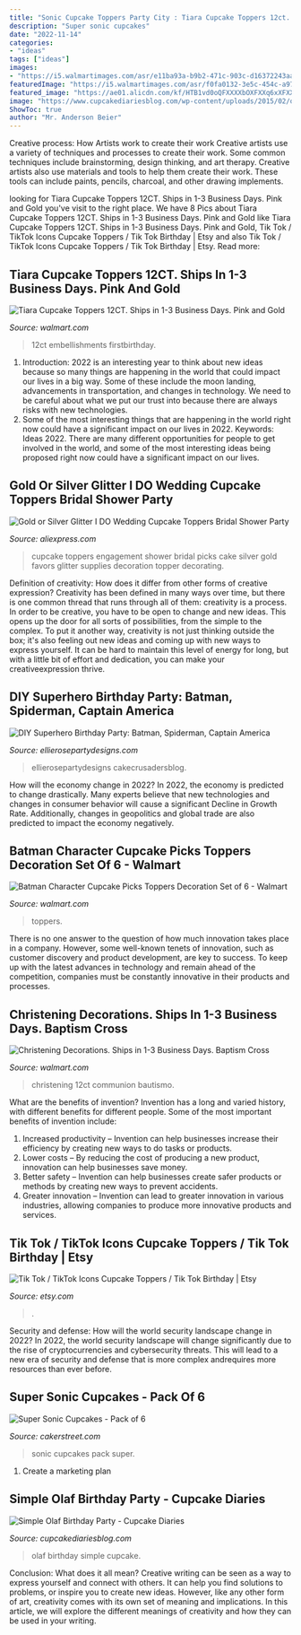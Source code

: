 ```yaml
---
title: "Sonic Cupcake Toppers Party City : Tiara Cupcake Toppers 12ct. Ships In 1-3 Business Days. Pink And Gold"
description: "Super sonic cupcakes"
date: "2022-11-14"
categories:
- "ideas"
tags: ["ideas"]
images:
- "https://i5.walmartimages.com/asr/e11ba93a-b9b2-471c-903c-d16372243aad_1.de8abb59b34e4b8ff36f75cbd419a616.jpeg"
featuredImage: "https://i5.walmartimages.com/asr/f0fa0132-3e5c-454c-a976-dee7f8c3da68_1.8d42f6b336a06998ff5358839c65b460.jpeg"
featured_image: "https://ae01.alicdn.com/kf/HTB1vd0oQFXXXXbOXFXXq6xXFXXXF/Gold-or-Silver-Glitter-I-DO-Wedding-Cupcake-Toppers-Bridal-Shower-Party-Picks-Engagement-Party-Favors.jpg"
image: "https://www.cupcakediariesblog.com/wp-content/uploads/2015/02/olaf-party-4.jpg"
ShowToc: true
author: "Mr. Anderson Beier"
---
```



Creative process: How Artists work to create their work
Creative artists use a variety of techniques and processes to create their work. Some common techniques include brainstorming, design thinking, and art therapy. Creative artists also use materials and tools to help them create their work. These tools can include paints, pencils, charcoal, and other drawing implements.

	

		
looking for Tiara Cupcake Toppers 12CT. Ships in 1-3 Business Days. Pink and Gold you've visit to the right place. We have 8 Pics about Tiara Cupcake Toppers 12CT. Ships in 1-3 Business Days. Pink and Gold like Tiara Cupcake Toppers 12CT. Ships in 1-3 Business Days. Pink and Gold, Tik Tok / TikTok Icons Cupcake Toppers / Tik Tok Birthday | Etsy and also Tik Tok / TikTok Icons Cupcake Toppers / Tik Tok Birthday | Etsy. Read more:
		
    
## Tiara Cupcake Toppers 12CT. Ships In 1-3 Business Days. Pink And Gold

<img loading=lazy src="https://i5.walmartimages.com/asr/f0fa0132-3e5c-454c-a976-dee7f8c3da68_1.8d42f6b336a06998ff5358839c65b460.jpeg" onerror="this.onerror=null;this.src='https://tse2.mm.bing.net/th?id=OIP.yUK32pBUhXFWSU2t-Z3WlQHaHa&amp;pid=15.1';" alt="Tiara Cupcake Toppers 12CT. Ships in 1-3 Business Days. Pink and Gold">

_Source: walmart.com_

>12ct embellishments firstbirthday. 

	

1) Introduction: 2022 is an interesting year to think about new ideas because so many things are happening in the world that could impact our lives in a big way. Some of these include the moon landing, advancements in transportation, and changes in technology. We need to be careful about what we put our trust into because there are always risks with new technologies.
2) Some of the most interesting things that are happening in the world right now could have a significant impact on our lives in 2022. Keywords: Ideas 2022. There are many different opportunities for people to get involved in the world, and some of the most interesting ideas being proposed right now could have a significant impact on our lives.

    
## Gold Or Silver Glitter I DO Wedding Cupcake Toppers Bridal Shower Party

<img loading=lazy src="https://ae01.alicdn.com/kf/HTB1vd0oQFXXXXbOXFXXq6xXFXXXF/Gold-or-Silver-Glitter-I-DO-Wedding-Cupcake-Toppers-Bridal-Shower-Party-Picks-Engagement-Party-Favors.jpg" onerror="this.onerror=null;this.src='https://tse1.mm.bing.net/th?id=OIP.sfKT8OWksc7aRkcbQEG3BgHaHa&amp;pid=15.1';" alt="Gold or Silver Glitter I DO Wedding Cupcake Toppers Bridal Shower Party">

_Source: aliexpress.com_

>cupcake toppers engagement shower bridal picks cake silver gold favors glitter supplies decoration topper decorating. 

	

Definition of creativity: How does it differ from other forms of creative expression?
Creativity has been defined in many ways over time, but there is one common thread that runs through all of them: creativity is a process. In order to be creative, you have to be open to change and new ideas. This opens up the door for all sorts of possibilities, from the simple to the complex.
To put it another way, creativity is not just thinking outside the box; it's also feeling out new ideas and coming up with new ways to express yourself. It can be hard to maintain this level of energy for long, but with a little bit of effort and dedication, you can make your creativeexpression thrive.

    
## DIY Superhero Birthday Party: Batman, Spiderman, Captain America

<img loading=lazy src="https://www.ellierosepartydesigns.com/wp-content/uploads/2015/09/IMG_5703-e1443400396922-768x1024.jpg" onerror="this.onerror=null;this.src='https://tse4.mm.bing.net/th?id=OIP.k4TSeEVej5e8Qk7IZq_MhgHaJ4&amp;pid=15.1';" alt="DIY Superhero Birthday Party: Batman, Spiderman, Captain America">

_Source: ellierosepartydesigns.com_

>ellierosepartydesigns cakecrusadersblog. 

	

How will the economy change in 2022?
In 2022, the economy is predicted to change drastically. Many experts believe that new technologies and changes in consumer behavior will cause a significant Decline in Growth Rate. Additionally, changes in geopolitics and global trade are also predicted to impact the economy negatively.

    
## Batman Character Cupcake Picks Toppers Decoration Set Of 6 - Walmart

<img loading=lazy src="https://i5.walmartimages.com/asr/e11ba93a-b9b2-471c-903c-d16372243aad_1.de8abb59b34e4b8ff36f75cbd419a616.jpeg" onerror="this.onerror=null;this.src='https://tse4.mm.bing.net/th?id=OIP.sq7GyCCIe_T8fe0KfyOKIwHaHa&amp;pid=15.1';" alt="Batman Character Cupcake Picks Toppers Decoration Set of 6 - Walmart">

_Source: walmart.com_

>toppers. 

	

There is no one answer to the question of how much innovation takes place in a company. However, some well-known tenets of innovation, such as customer discovery and product development, are key to success. To keep up with the latest advances in technology and remain ahead of the competition, companies must be constantly innovative in their products and processes.

    
## Christening Decorations. Ships In 1-3 Business Days. Baptism Cross

<img loading=lazy src="https://i5.walmartimages.com/asr/1aed5425-eac0-4b3b-a2c5-44e080852eb2_1.4ab49349c7173d94539fded6c9edc7af.jpeg" onerror="this.onerror=null;this.src='https://tse3.mm.bing.net/th?id=OIP.cOLuVYJqMIhdazg10D8XowHaHa&amp;pid=15.1';" alt="Christening Decorations. Ships in 1-3 Business Days. Baptism Cross">

_Source: walmart.com_

>christening 12ct communion bautismo. 

	

What are the benefits of invention?
Invention has a long and varied history, with different benefits for different people. Some of the most important benefits of invention include: 
1) Increased productivity – Invention can help businesses increase their efficiency by creating new ways to do tasks or products. 
2) Lower costs – By reducing the cost of producing a new product, innovation can help businesses save money. 
3) Better safety – Invention can help businesses create safer products or methods by creating new ways to prevent accidents.
4) Greater innovation – Invention can lead to greater innovation in various industries, allowing companies to produce more innovative products and services.

    
## Tik Tok / TikTok Icons Cupcake Toppers / Tik Tok Birthday | Etsy

<img loading=lazy src="https://i.etsystatic.com/21034000/r/il/731364/2471771290/il_794xN.2471771290_qkms.jpg" onerror="this.onerror=null;this.src='https://tse4.mm.bing.net/th?id=OIP.4b9Qf3wHU7G6te8K_DlqigHaJ4&amp;pid=15.1';" alt="Tik Tok / TikTok Icons Cupcake Toppers / Tik Tok Birthday | Etsy">

_Source: etsy.com_

>. 

	

Security and defense: How will the world security landscape change in 2022?
In 2022, the world security landscape will change significantly due to the rise of cryptocurrencies and cybersecurity threats. This will lead to a new era of security and defense that is more complex andrequires more resources than ever before.

    
## Super Sonic Cupcakes - Pack Of 6

<img loading=lazy src="https://www.cakerstreet.com/upload/Product_images/fbImage/super-sonic-cupcakes-pack-of-6-21928.jpg" onerror="this.onerror=null;this.src='https://tse1.mm.bing.net/th?id=OIP.OiQYflXAoAq9FX8W93HMMwHaD4&amp;pid=15.1';" alt="Super Sonic Cupcakes - Pack of 6">

_Source: cakerstreet.com_

>sonic cupcakes pack super. 

	

1. Create a marketing plan 

    
## Simple Olaf Birthday Party - Cupcake Diaries

<img loading=lazy src="https://www.cupcakediariesblog.com/wp-content/uploads/2015/02/olaf-party-4.jpg" onerror="this.onerror=null;this.src='https://tse3.mm.bing.net/th?id=OIP.CjwceZ46GQj4BZ-mS_8K2wHaLD&amp;pid=15.1';" alt="Simple Olaf Birthday Party - Cupcake Diaries">

_Source: cupcakediariesblog.com_

>olaf birthday simple cupcake. 

	

Conclusion: What does it all mean?
Creative writing can be seen as a way to express yourself and connect with others. It can help you find solutions to problems, or inspire you to create new ideas. However, like any other form of art, creativity comes with its own set of meaning and implications. In this article, we will explore the different meanings of creativity and how they can be used in your writing.

